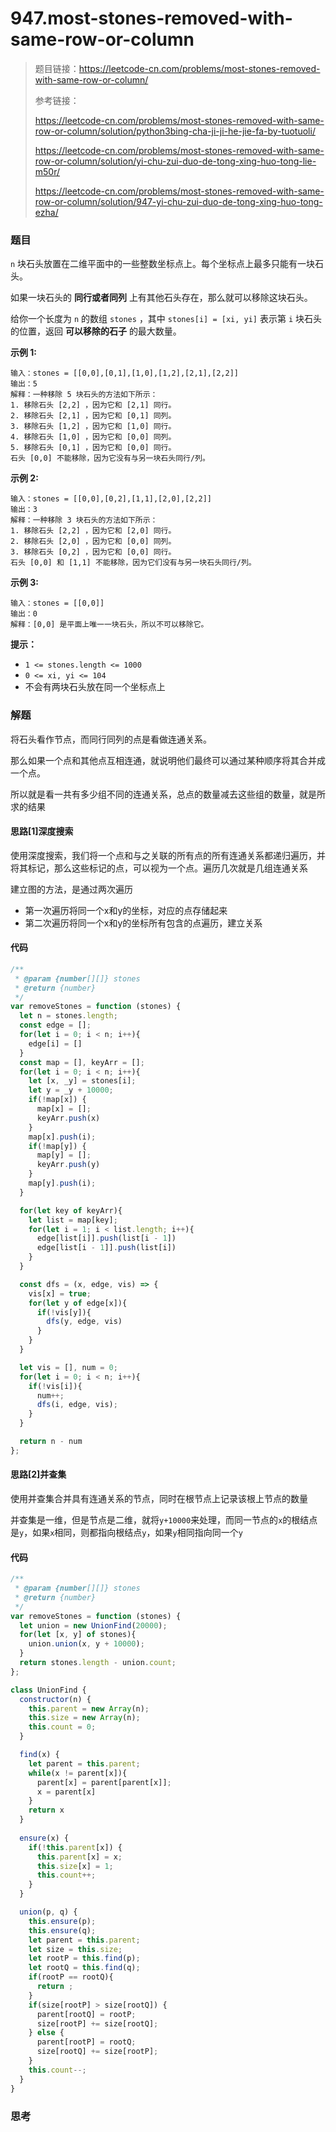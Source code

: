 # 947.most-stones-removed-with-same-row-or-column

> 题目链接：https://leetcode-cn.com/problems/most-stones-removed-with-same-row-or-column/
>
> 参考链接：
>
> https://leetcode-cn.com/problems/most-stones-removed-with-same-row-or-column/solution/python3bing-cha-ji-ji-he-jie-fa-by-tuotuoli/
>
> https://leetcode-cn.com/problems/most-stones-removed-with-same-row-or-column/solution/yi-chu-zui-duo-de-tong-xing-huo-tong-lie-m50r/
>
> https://leetcode-cn.com/problems/most-stones-removed-with-same-row-or-column/solution/947-yi-chu-zui-duo-de-tong-xing-huo-tong-ezha/

### 题目

`n` 块石头放置在二维平面中的一些整数坐标点上。每个坐标点上最多只能有一块石头。

如果一块石头的 **同行或者同列** 上有其他石头存在，那么就可以移除这块石头。

给你一个长度为 `n` 的数组 `stones` ，其中 `stones[i] = [xi, yi]` 表示第 `i` 块石头的位置，返回 **可以移除的石子** 的最大数量。

**示例 1:**

```
输入：stones = [[0,0],[0,1],[1,0],[1,2],[2,1],[2,2]]
输出：5
解释：一种移除 5 块石头的方法如下所示：
1. 移除石头 [2,2] ，因为它和 [2,1] 同行。
2. 移除石头 [2,1] ，因为它和 [0,1] 同列。
3. 移除石头 [1,2] ，因为它和 [1,0] 同行。
4. 移除石头 [1,0] ，因为它和 [0,0] 同列。
5. 移除石头 [0,1] ，因为它和 [0,0] 同行。
石头 [0,0] 不能移除，因为它没有与另一块石头同行/列。
```

**示例 2:**

```
输入：stones = [[0,0],[0,2],[1,1],[2,0],[2,2]]
输出：3
解释：一种移除 3 块石头的方法如下所示：
1. 移除石头 [2,2] ，因为它和 [2,0] 同行。
2. 移除石头 [2,0] ，因为它和 [0,0] 同列。
3. 移除石头 [0,2] ，因为它和 [0,0] 同行。
石头 [0,0] 和 [1,1] 不能移除，因为它们没有与另一块石头同行/列。
```

**示例 3:**

```
输入：stones = [[0,0]]
输出：0
解释：[0,0] 是平面上唯一一块石头，所以不可以移除它。
```

**提示：**

- `1 <= stones.length <= 1000`
- `0 <= xi, yi <= 104`
- 不会有两块石头放在同一个坐标点上



### 解题

将石头看作节点，而同行同列的点是看做连通关系。

那么如果一个点和其他点互相连通，就说明他们最终可以通过某种顺序将其合并成一个点。

所以就是看一共有多少组不同的连通关系，总点的数量减去这些组的数量，就是所求的结果

#### 思路[1]深度搜索

使用深度搜索，我们将一个点和与之关联的所有点的所有连通关系都递归遍历，并将其标记，那么这些标记的点，可以视为一个点。遍历几次就是几组连通关系

建立图的方法，是通过两次遍历

* 第一次遍历将同一个x和y的坐标，对应的点存储起来
* 第二次遍历将同一个x和y的坐标所有包含的点遍历，建立关系

#### 代码

```javascript
/**
 * @param {number[][]} stones
 * @return {number}
 */
var removeStones = function (stones) {
  let n = stones.length;
  const edge = [];
  for(let i = 0; i < n; i++){
    edge[i] = []
  }
  const map = [], keyArr = [];
  for(let i = 0; i < n; i++){
    let [x, _y] = stones[i];
    let y = _y + 10000;
    if(!map[x]) {
      map[x] = [];
      keyArr.push(x)
    }
    map[x].push(i);
    if(!map[y]) {
      map[y] = [];
      keyArr.push(y)
    }
    map[y].push(i);
  }

  for(let key of keyArr){
    let list = map[key];
    for(let i = 1; i < list.length; i++){
      edge[list[i]].push(list[i - 1])
      edge[list[i - 1]].push(list[i])
    }
  }

  const dfs = (x, edge, vis) => {
    vis[x] = true;
    for(let y of edge[x]){
      if(!vis[y]){
        dfs(y, edge, vis)
      }
    }
  }

  let vis = [], num = 0;
  for(let i = 0; i < n; i++){
    if(!vis[i]){
      num++;
      dfs(i, edge, vis);
    }
  }

  return n - num
};
```

#### 思路[2]并查集

使用并查集合并具有连通关系的节点，同时在根节点上记录该根上节点的数量

并查集是一维，但是节点是二维，就将`y+10000`来处理，而同一节点的`x`的根结点是`y`，如果`x`相同，则都指向根结点`y`，如果`y`相同指向同一个`y`

#### 代码

```javascript
/**
 * @param {number[][]} stones
 * @return {number}
 */
var removeStones = function (stones) {
  let union = new UnionFind(20000);
  for(let [x, y] of stones){
    union.union(x, y + 10000);
  }
  return stones.length - union.count;
};

class UnionFind {
  constructor(n) {
    this.parent = new Array(n);
    this.size = new Array(n);
    this.count = 0;
  }

  find(x) {
    let parent = this.parent;
    while(x != parent[x]){
      parent[x] = parent[parent[x]];
      x = parent[x]
    }
    return x
  }
  
  ensure(x) {
    if(!this.parent[x]) {
      this.parent[x] = x;
      this.size[x] = 1;
      this.count++;
    }
  }

  union(p, q) {
    this.ensure(p);
    this.ensure(q);
    let parent = this.parent;
    let size = this.size;
    let rootP = this.find(p);
    let rootQ = this.find(q);
    if(rootP == rootQ){
      return ;
    }
    if(size[rootP] > size[rootQ]) {
      parent[rootQ] = rootP;
      size[rootP] += size[rootQ];
    } else {
      parent[rootP] = rootQ;
      size[rootQ] += size[rootP];
    }
    this.count--;
  }
}
```



### 思考

